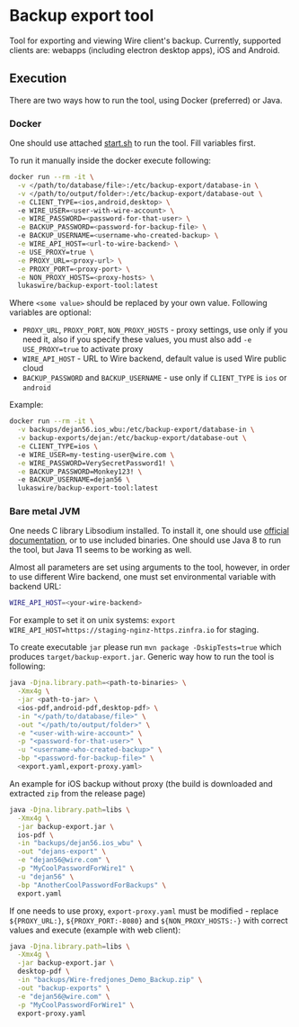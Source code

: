 # Backup export tool 
Tool for exporting and viewing Wire client's backup. 
Currently, supported clients are: webapps (including electron desktop apps), iOS and Android.

## Execution
There are two ways how to run the tool, using Docker (preferred) or Java.

### Docker
One should use attached [start.sh](start.sh) to run the tool.
Fill variables first.

To run it manually inside the docker execute following:
```bash
docker run --rm -it \
  -v </path/to/database/file>:/etc/backup-export/database-in \
  -v </path/to/output/folder>:/etc/backup-export/database-out \
  -e CLIENT_TYPE=<ios,android,desktop> \ 
  -e WIRE_USER=<user-with-wire-account> \
  -e WIRE_PASSWORD=<password-for-that-user> \
  -e BACKUP_PASSWORD=<password-for-backup-file> \ 
  -e BACKUP_USERNAME=<username-who-created-backup> \
  -e WIRE_API_HOST=<url-to-wire-backend> \
  -e USE_PROXY=true \
  -e PROXY_URL=<proxy-url> \
  -e PROXY_PORT=<proxy-port> \
  -e NON_PROXY_HOSTS=<proxy-hosts> \
  lukaswire/backup-export-tool:latest
```
Where `<some value>` should be replaced by your own value. 
Following variables are optional:
- `PROXY_URL`, `PROXY_PORT`, `NON_PROXY_HOSTS` - proxy settings, use only if you need it, also
if you specify these values, you must also add `-e USE_PROXY=true` to activate proxy
- `WIRE_API_HOST` - URL to Wire backend, default value is used Wire public cloud
- `BACKUP_PASSWORD` and `BACKUP_USERNAME` - use only if `CLIENT_TYPE` is `ios` or `android` 

Example:
```bash
docker run --rm -it \
  -v backups/dejan56.ios_wbu:/etc/backup-export/database-in \
  -v backup-exports/dejan:/etc/backup-export/database-out \
  -e CLIENT_TYPE=ios \ 
  -e WIRE_USER=my-testing-user@wire.com \
  -e WIRE_PASSWORD=VerySecretPassword1! \
  -e BACKUP_PASSWORD=Monkey123! \ 
  -e BACKUP_USERNAME=dejan56 \
  lukaswire/backup-export-tool:latest
```


### Bare metal JVM
One needs C library Libsodium installed. To install it, one should use [official documentation](https://libsodium.gitbook.io/doc/),
or to use included binaries.
One should use Java 8 to run the tool, but Java 11 seems to be working as well.

Almost all parameters are set using arguments to the tool, however, in order to use different Wire backend,
one must set environmental variable with backend URL:
```bash
WIRE_API_HOST=<your-wire-backend>
```
For example to set it on unix systems: `export WIRE_API_HOST=https://staging-nginz-https.zinfra.io` for staging.

To create executable `jar` please run `mvn package -DskipTests=true` which produces `target/backup-export.jar`.
Generic way how to run the tool is following:
```bash
java -Djna.library.path=<path-to-binaries> \
  -Xmx4g \
  -jar <path-to-jar> \
  <ios-pdf,android-pdf,desktop-pdf> \
  -in "</path/to/database/file>" \
  -out "</path/to/output/folder>" \
  -e "<user-with-wire-account>" \
  -p "<password-for-that-user>" \
  -u "<username-who-created-backup>" \
  -bp "<password-for-backup-file>" \
  <export.yaml,export-proxy.yaml>
```

An example for iOS backup without proxy (the build is downloaded and extracted `zip` from the release page)
```bash
java -Djna.library.path=libs \
  -Xmx4g \
  -jar backup-export.jar \
  ios-pdf \
  -in "backups/dejan56.ios_wbu" \
  -out "dejans-export" \
  -e "dejan56@wire.com" \
  -p "MyCoolPasswordForWire1" \
  -u "dejan56" \
  -bp "AnotherCoolPasswordForBackups" \
  export.yaml
```

If one needs to use proxy, `export-proxy.yaml` must be modified - replace `${PROXY_URL:}`, 
`${PROXY_PORT:-8080}` and `${NON_PROXY_HOSTS:-}` with correct values and execute (example with web client): 
```bash
java -Djna.library.path=libs \
  -Xmx4g \
  -jar backup-export.jar \
  desktop-pdf \
  -in "backups/Wire-fredjones_Demo_Backup.zip" \
  -out "backup-exports" \
  -e "dejan56@wire.com" \
  -p "MyCoolPasswordForWire1" \
  export-proxy.yaml
```

